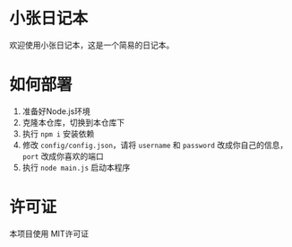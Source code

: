 # 小张日记本  
欢迎使用小张日记本，这是一个简易的日记本。  

# 如何部署  
1. 准备好Node.js环境  
2. 克隆本仓库，切换到本仓库下  
3. 执行 `npm i` 安装依赖  
4. 修改 `config/config.json`，请将 `username` 和 `password` 改成你自己的信息，`port` 改成你喜欢的端口  
5. 执行 `node main.js` 启动本程序  

# 许可证  
本项目使用 MIT许可证